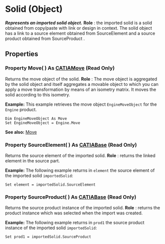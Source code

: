 # Solid (Object)

**_Represents an imported solid object._**
**Role** : the imported solid is a solid obtained from copy/paste with link or design in context.
The solid object has a link to a source element obtained from SourceElement and a source product obtained from SourceProduct .

## Properties

### Property **Move**( ) As [CATIAMove](../InfInterfaces/interface_Move_3742.md) (Read Only)

Returns the move object of the solid.
**Role** : The move object is aggregated by the solid object and itself aggregates a movable object to which you can apply a move transformation by means of an isometry matrix. It moves the solid according to this isometry.

**Example:**      This example retrieves the move object `EngineMoveObject` for the `Engine` product.

```VBScript
Dim EngineMoveObject As Move
Set EngineMoveObject = Engine.Move

```

**See also:**      [Move](../InfInterfaces/interface_Move_3742.md) 
### Property **SourceElement**( ) As [CATIABase](../System/interface_AnyObject_17321.md) (Read Only)

Returns the source element of the imported solid.
**Role** : returns the linked element in the source part.

**Example:**     The following example returns in `element` the source element of the imported solid `importedSolid`:

```VBScript
Set element = importedSolid.SourceElement

```

### Property **SourceProduct**( ) As [CATIABase](../System/interface_AnyObject_17321.md) (Read Only)

Returns the source product instance of the imported solid.
**Role** : returns the product instance which was selected when the import was created.

**Example:**     The following example returns in `prod1` the source product instance of the imported solid `importedSolid`:

```VBScript
Set prod1 = importedSolid.SourceProduct

```